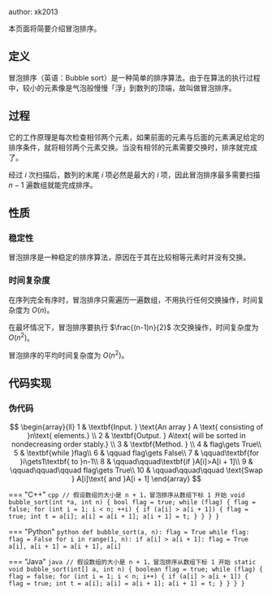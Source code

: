 author: xk2013

本页面将简要介绍冒泡排序。

## 定义

冒泡排序（英语：Bubble sort）是一种简单的排序算法。由于在算法的执行过程中，较小的元素像是气泡般慢慢「浮」到数列的顶端，故叫做冒泡排序。

## 过程

它的工作原理是每次检查相邻两个元素，如果前面的元素与后面的元素满足给定的排序条件，就将相邻两个元素交换。当没有相邻的元素需要交换时，排序就完成了。

经过 $i$ 次扫描后，数列的末尾 $i$ 项必然是最大的 $i$ 项，因此冒泡排序最多需要扫描 $n-1$ 遍数组就能完成排序。

## 性质

### 稳定性

冒泡排序是一种稳定的排序算法，原因在于其在比较相等元素时并没有交换。

### 时间复杂度

在序列完全有序时，冒泡排序只需遍历一遍数组，不用执行任何交换操作，时间复杂度为 $O(n)$。

在最坏情况下，冒泡排序要执行 $\frac{(n-1)n}{2}$ 次交换操作，时间复杂度为 $O(n^2)$。

冒泡排序的平均时间复杂度为 $O(n^2)$。

## 代码实现

### 伪代码

$$
\begin{array}{ll}
1 & \textbf{Input. } \text{An array } A \text{ consisting of }n\text{ elements.} \\
2 & \textbf{Output. } A\text{ will be sorted in nondecreasing order stably.} \\
3 & \textbf{Method. }  \\
4 & flag\gets True\\
5 & \textbf{while }flag\\
6 & \qquad flag\gets False\\
7 & \qquad\textbf{for }i\gets1\textbf{ to }n-1\\
8 & \qquad\qquad\textbf{if }A[i]>A[i + 1]\\
9 & \qquad\qquad\qquad flag\gets True\\
10 & \qquad\qquad\qquad \text{Swap } A[i]\text{ and }A[i + 1]
\end{array}
$$

=== "C++"
    ```cpp
    // 假设数组的大小是 n + 1，冒泡排序从数组下标 1 开始
    void bubble_sort(int *a, int n) {
      bool flag = true;
      while (flag) {
        flag = false;
        for (int i = 1; i < n; ++i) {
          if (a[i] > a[i + 1]) {
            flag = true;
            int t = a[i];
            a[i] = a[i + 1];
            a[i + 1] = t;
          }
        }
      }
    }
    ```

=== "Python"
    ```python
    def bubble_sort(a, n):
        flag = True
        while flag:
            flag = False
            for i in range(1, n):
                if a[i] > a[i + 1]:
                    flag = True
                    a[i], a[i + 1] = a[i + 1], a[i]
    ```

=== "Java"
    ```java
    // 假设数组的大小是 n + 1，冒泡排序从数组下标 1 开始
    static void bubble_sort(int[] a, int n) {
        boolean flag = true;
        while (flag) {
            flag = false;
            for (int i = 1; i < n; i++) {
                if (a[i] > a[i + 1]) {
                    flag = true;
                    int t = a[i];
                    a[i] = a[i + 1];
                    a[i + 1] = t;
                }
            }
        }
    }
    ```
